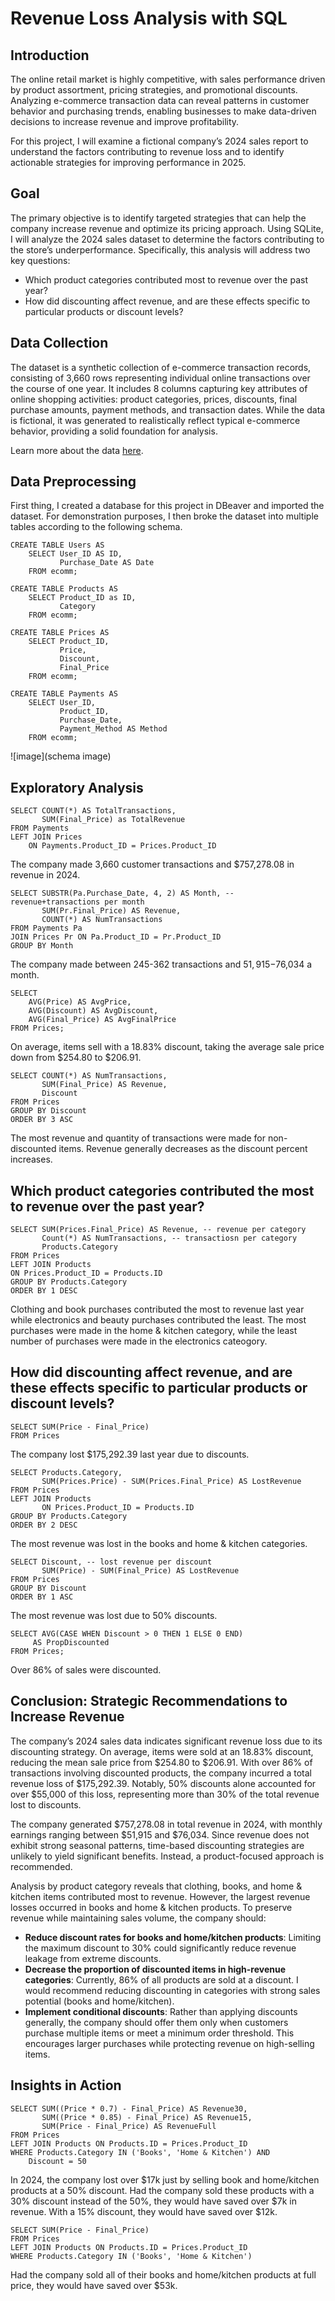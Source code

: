 # Revenue Loss Analysis with SQL

## Introduction 

The online retail market is highly competitive, with sales performance driven by product assortment, pricing strategies, and promotional discounts. Analyzing e-commerce transaction data can reveal patterns in customer behavior and purchasing trends, enabling businesses to make data-driven decisions to increase revenue and improve profitability.

For this project, I will examine a fictional company’s 2024 sales report to understand the factors contributing to revenue loss and to identify actionable strategies for improving performance in 2025.

## Goal 

The primary objective is to identify targeted strategies that can help the company increase revenue and optimize its pricing approach. Using SQLite, I will analyze the 2024 sales dataset to determine the factors contributing to the store’s underperformance. Specifically, this analysis will address two key questions:
- Which product categories contributed most to revenue over the past year?
- How did discounting affect revenue, and are these effects specific to particular products or discount levels?

## Data Collection 

The dataset is a synthetic collection of e-commerce transaction records, consisting of 3,660 rows representing individual online transactions over the course of one year. It includes 8 columns capturing key attributes of online shopping activities: product categories, prices, discounts, final purchase amounts, payment methods, and transaction dates. While the data is fictional, it was generated to realistically reflect typical e-commerce behavior, providing a solid foundation for analysis.

Learn more about the data [here](https://www.kaggle.com/datasets/steve1215rogg/e-commerce-dataset). 

## Data Preprocessing

First thing, I created a database for this project in DBeaver and imported the dataset. For demonstration purposes, I then broke the dataset into multiple tables according to the following schema. 

```
CREATE TABLE Users AS 
	SELECT User_ID AS ID, 
		   Purchase_Date AS Date
 	FROM ecomm;

CREATE TABLE Products AS 
	SELECT Product_ID as ID, 
		   Category
	FROM ecomm;
		   
CREATE TABLE Prices AS 
	SELECT Product_ID, 
		   Price, 
		   Discount, 
		   Final_Price 
	FROM ecomm;

CREATE TABLE Payments AS
	SELECT User_ID, 
		   Product_ID, 
		   Purchase_Date, 
		   Payment_Method AS Method 
	FROM ecomm;
```

![image](schema image)

## Exploratory Analysis 

```
SELECT COUNT(*) AS TotalTransactions, 
       SUM(Final_Price) as TotalRevenue
FROM Payments 
LEFT JOIN Prices
    ON Payments.Product_ID = Prices.Product_ID 
```
The company made 3,660 customer transactions and $757,278.08 in revenue in 2024.  

```
SELECT SUBSTR(Pa.Purchase_Date, 4, 2) AS Month, -- revenue+transactions per month 
	   SUM(Pr.Final_Price) AS Revenue, 
	   COUNT(*) AS NumTransactions
FROM Payments Pa 
JOIN Prices Pr ON Pa.Product_ID = Pr.Product_ID 
GROUP BY Month
```
The company made between 245-362 transactions and $51,915-$76,034 a month. 

```
SELECT 
    AVG(Price) AS AvgPrice, 
    AVG(Discount) AS AvgDiscount,
    AVG(Final_Price) AS AvgFinalPrice
FROM Prices;
```
On average, items sell with a 18.83% discount, taking the average sale price down from $254.80 to $206.91. 

```
SELECT COUNT(*) AS NumTransactions, 
	   SUM(Final_Price) AS Revenue, 
       Discount 
FROM Prices 
GROUP BY Discount 
ORDER BY 3 ASC
```
The most revenue and quantity of transactions were made for non-discounted items. Revenue generally decreases as the discount percent increases.

## Which product categories contributed the most to revenue over the past year?
```
SELECT SUM(Prices.Final_Price) AS Revenue, -- revenue per category
	   Count(*) AS NumTransactions, -- transactiosn per category 
	   Products.Category
FROM Prices 
LEFT JOIN Products 
ON Prices.Product_ID = Products.ID
GROUP BY Products.Category 
ORDER BY 1 DESC
```
Clothing and book purchases contributed the most to revenue last year while electronics and beauty purchases contributed the least. The most purchases were made in the home & kitchen category, while the least number of purchases were made in the electronics cateogory. 

## How did discounting affect revenue, and are these effects specific to particular products or discount levels?
```
SELECT SUM(Price - Final_Price) 
FROM Prices
```
The company lost $175,292.39 last year due to discounts. 
```
SELECT Products.Category, 
	   SUM(Prices.Price) - SUM(Prices.Final_Price) AS LostRevenue
FROM Prices 
LEFT JOIN Products 
       ON Prices.Product_ID = Products.ID
GROUP BY Products.Category 
ORDER BY 2 DESC
```
The most revenue was lost in the books and home & kitchen categories. 
```
SELECT Discount, -- lost revenue per discount 
	   SUM(Price) - SUM(Final_Price) AS LostRevenue
FROM Prices 
GROUP BY Discount
ORDER BY 1 ASC
```
The most revenue was lost due to 50% discounts. 

```
SELECT AVG(CASE WHEN Discount > 0 THEN 1 ELSE 0 END) 
     AS PropDiscounted 
FROM Prices;
```
Over 86% of sales were discounted. 

## Conclusion: Strategic Recommendations to Increase Revenue

The company’s 2024 sales data indicates significant revenue loss due to its discounting strategy. On average, items were sold at an 18.83% discount, reducing the mean sale price from $254.80 to $206.91. With over 86% of transactions involving discounted products, the company incurred a total revenue loss of $175,292.39. Notably, 50% discounts alone accounted for over $55,000 of this loss, representing more than 30% of the total revenue lost to discounts.

The company generated $757,278.08 in total revenue in 2024, with monthly earnings ranging between $51,915 and $76,034. Since revenue does not exhibit strong seasonal patterns, time-based discounting strategies are unlikely to yield significant benefits. Instead, a product-focused approach is recommended.

Analysis by product category reveals that clothing, books, and home & kitchen items contributed most to revenue. However, the largest revenue losses occurred in books and home & kitchen products. To preserve revenue while maintaining sales volume, the company should:
- **Reduce discount rates for books and home/kitchen products**: Limiting the maximum discount to 30% could significantly reduce revenue leakage from extreme discounts.
- **Decrease the proportion of discounted items in high-revenue categories**: Currently, 86% of all products are sold at a discount. I would recommend reducing discounting in categories with strong sales potential (books and home/kitchen).
- **Implement conditional discounts**: Rather than applying discounts generally, the company should offer them only when customers purchase multiple items or meet a minimum order threshold. This encourages larger purchases while protecting revenue on high-selling items.

## Insights in Action 
```
SELECT SUM((Price * 0.7) - Final_Price) AS Revenue30,
	   SUM((Price * 0.85) - Final_Price) AS Revenue15,
	   SUM(Price - Final_Price) AS RevenueFull
FROM Prices 
LEFT JOIN Products ON Products.ID = Prices.Product_ID
WHERE Products.Category IN ('Books', 'Home & Kitchen') AND 
	Discount = 50
```
In 2024, the company lost over $17k just by selling book and home/kitchen products at a 50% discount. Had the company sold these products with a 30% discount instead of the 50%, they would have saved over $7k in revenue. With a 15% discount, they would have saved over $12k. 

```
SELECT SUM(Price - Final_Price)
FROM Prices 
LEFT JOIN Products ON Products.ID = Prices.Product_ID
WHERE Products.Category IN ('Books', 'Home & Kitchen')
```
Had the company sold all of their books and home/kitchen products at full price, they would have saved over $53k. 